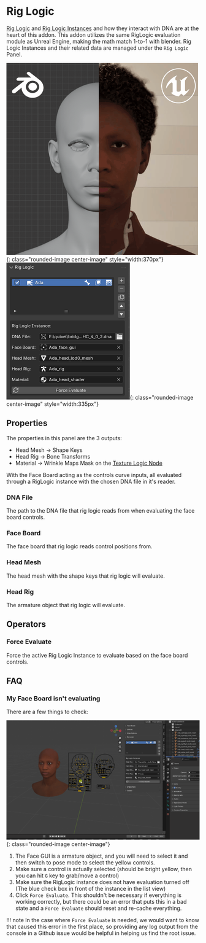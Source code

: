 # Rig Logic

[Rig Logic](../terminology.md/#rig-logic) and [Rig Logic Instances](../terminology.md/#rig-logic-instance) and how they interact with DNA are at the heart of this addon. This addon utilizes the same RigLogic evaluation module as Unreal Engine, making the math match 1-to-1 with blender. Rig Logic Instances and their related data are managed under the `Rig Logic` Panel.

![](../images/rig-logic/1.gif){: class="rounded-image center-image" style="width:370px"}
![](../images/rig-logic/2.png){: class="rounded-image center-image" style="width:335px"}

## Properties
The properties in this panel are the 3 outputs: 

* Head Mesh -> Shape Keys
* Head Rig -> Bone Transforms
* Material -> Wrinkle Maps Mask on the [Texture Logic Node](../terminology.md/#texture-logic)

With the Face Board acting as the controls curve inputs, all evaluated through a RigLogic instance with the chosen DNA file in it's reader.

### DNA File
The path to the DNA file that rig logic reads from when evaluating the face board controls.

### Face Board
The face board that rig logic reads control positions from.

### Head Mesh
The head mesh with the shape keys that rig logic will evaluate.

### Head Rig
The armature object that rig logic will evaluate.

## Operators

### Force Evaluate
Force the active Rig Logic Instance to evaluate based on the face board controls.



## FAQ

### My Face Board isn't evaluating

There are a few things to check:

![](../images/rig-logic/3.gif){: class="rounded-image center-image"}

1. The Face GUI is a armature object, and you will need to select it and then switch to pose mode to select the yellow controls.
1. Make sure a control is actually selected (should be bright yellow, then you can hit `G` key to grab/move a control)
1. Make sure the RigLogic instance does not have evaluation turned off (The blue check box in front of the instance in the list view)
1. Click `Force Evaluate`. This shouldn't be necessary if everything is working correctly, but there could be an error that puts this in a bad state and a `Force Evaluate` should reset and re-cache everything.

!!! note
    In the case where `Force Evaluate` is needed, we would want to know that caused this error in the first place, so providing any log output from the console in a Github issue would be helpful in helping us find the root issue.